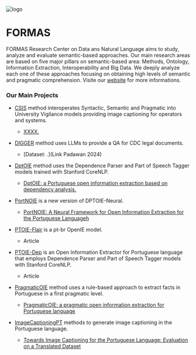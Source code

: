 <picture> 
 <img src="http://formas.ufba.br/uploads/Untitled-3.png" alt="logo">
</picture>

# FORMAS
FORMAS Research Center on Data ans Natural Language aims to study, analyze and evaluate semantic-based approaches. Our main research areas are based on five major pillars on semantic-based area: Methods, Ontology, Information Extraction, Interoperability and Big Data. We deeply analyze each one of these approaches focusing on obtaining high levels of semantic and pragmatic comprehension. Visite our [website](http://formas.ufba.br/) for more informations.


### Our Main Projects
* [CSIS](https://github.com/FORMAS/CSIS) method interoperates Syntactic, Semantic and Pragmatic into University Vigilance models providing image captioning for operators and systems.
  - [XXXX.](https://link.springer.com/article/10.1007/s10462-022-10349-4)

* [DIGGER](https://github.com/FORMAS/DIGGER) method uses LLMs to provide a QA for CDC legal documents. 
  - [Dataset:   .](Link Padawan 2024) 

* [DptOIE](https://github.com/FORMAS/DptOIE) method uses the Dependence Parser and Part of Speech Tagger models trained with Stanford CoreNLP.
  - [DptOIE: a Portuguese open information extraction based on dependency analysis.](https://link.springer.com/article/10.1007/s10462-022-10349-4)

* [PortNOIE](https://github.com/FORMAS/dptoie-neural) is a new version of DPTOIE-Neural.
  - [PortNOIE: A Neural Framework for Open Information Extraction for the Portuguese Languageh](https://link.springer.com/chapter/10.1007/978-3-030-98305-5_23)
   
* [PTOIE-Flair](https://github.com/FORMAS/PTOIE-Flair) is a pt-br OpenIE model.
  - Article
  
* [PTOIE-Dep](https://github.com/FORMAS/PTOIE-Dep) is an Open Information Extractor for Portuguese language that employs Dependence Parser and Part of Speech Tagger models with Stanford CoreNLP.
  - Article

* [PragmaticOIE](https://github.com/FORMAS/PragmaticOIE) method uses a rule-based approach to extract facts in Portuguese in a first pragmatic level.
  - [PragmaticOIE: a pragmatic open information extraction for Portuguese language](https://link.springer.com/article/10.1007/s10115-020-01442-7)

* [ImageCaptioningPT](https://github.com/FORMAS/imagecaptioningPT) methods to generate image captioning in the Portuguese language.  
  - [Towards Image Captioning for the Portuguese Language: Evaluation on a Translated Dataset](https://www.researchgate.net/publication/360495253_Towards_Image_Captioning_for_the_Portuguese_Language_Evaluation_on_a_Translated_Dataset) 

<!--
**Here are some ideas to get you started:**
🙋‍♀️ A short introduction - what is your organization all about?
🌈 Contribution guidelines - how can the community get involved?
👩‍💻 Useful resources - where can the community find your docs? Is there anything else the community should know?
🍿 Fun facts - what does your team eat for breakfast?
🧙 Remember, you can do mighty things with the power of [Markdown](https://docs.github.com/github/writing-on-github/getting-started-with-writing-and-formatting-on-github/basic-writing-and-formatting-syntax)

* [awesomeImageCaptioning](https://github.com/FORMAS/awesomeImageCaptioning) this is a curated list of Image Captioning papers, databases and codes.
-->
